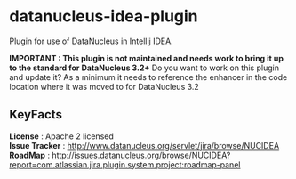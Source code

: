 datanucleus-idea-plugin
=======================

Plugin for use of DataNucleus in Intellij IDEA.

**IMPORTANT : This plugin is not maintained and needs work to bring it up to the standard for DataNucleus 3.2+**
Do you want to work on this plugin and update it? As a minimum it needs to reference the enhancer in the code location 
where it was moved to for DataNucleus 3.2


KeyFacts
--------
__License__ : Apache 2 licensed  
__Issue Tracker__ : http://www.datanucleus.org/servlet/jira/browse/NUCIDEA  
__RoadMap__ : http://issues.datanucleus.org/browse/NUCIDEA?report=com.atlassian.jira.plugin.system.project:roadmap-panel  
